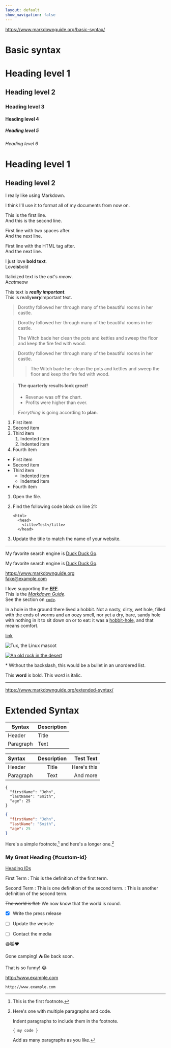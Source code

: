 ```yaml
---
layout: default
show_navigation: false
---
```

https://www.markdownguide.org/basic-syntax/

# Basic syntax

# Heading level 1
## Heading level 2
### Heading level 3
#### Heading level 4
##### Heading level 5
###### Heading level 6

Heading level 1
===============

Heading level 2
---------------


I really like using Markdown.

I think I'll use it to format all of my documents from now on. 


This is the first line.  
And this is the second line. 


First line with two spaces after.  
And the next line.

First line with the HTML tag after.<br>
And the next line.



I just love **bold text**.  
Love**is**bold 


Italicized text is the *cat's meow*.  
A*cat*meow 


This text is ***really important***.  
This is really***very***important text. <!-- problem  -->


> Dorothy followed her through many of the beautiful rooms in her castle.


> Dorothy followed her through many of the beautiful rooms in her castle.
>
> The Witch bade her clean the pots and kettles and sweep the floor and keep the fire fed with wood.


> Dorothy followed her through many of the beautiful rooms in her castle.
>
>> The Witch bade her clean the pots and kettles and sweep the floor and keep the fire fed with wood.



> #### The quarterly results look great!
>
> - Revenue was off the chart.
> - Profits were higher than ever.
>
>  *Everything* is going according to **plan**.



1. First item
2. Second item
3. Third item
    1. Indented item
    2. Indented item
4. Fourth item 


- First item
- Second item
- Third item
    - Indented item
    - Indented item
- Fourth item 



1.  Open the file.
2.  Find the following code block on line 21:

        <html>
          <head>
            <title>Test</title>
          </head>

3.  Update the title to match the name of your website.


---


My favorite search engine is [Duck Duck Go](https://duckduckgo.com).

My favorite search engine is [Duck Duck Go](https://duckduckgo.com "The best search engine for privacy").


<https://www.markdownguide.org>  
<fake@example.com>


I love supporting the **[EFF](https://eff.org)**.  
This is the *[Markdown Guide](https://www.markdownguide.org)*.  
See the section on [`code`](#code).

<!-- start problem  -->
In a hole in the ground there lived a hobbit. Not a nasty, dirty, wet hole, filled with the ends
of worms and an oozy smell, nor yet a dry, bare, sandy hole with nothing in it to sit down on or to
eat: it was a [hobbit-hole][1], and that means comfort.

[1]: <https://en.wikipedia.org/wiki/Hobbit#Lifestyle> "Hobbit lifestyles"
<!-- end problem  -->


[link](https://www.example.com/my%20great%20page)

<!-- start problem  -->
![Tux, the Linux mascot](/assets/images/bossRush.png)

[![An old rock in the desert](/assets/images/bossRush.png "Shiprock, New Mexico by Beau Rogers")](https://www.flickr.com/photos/beaurogers/31833779864/in/photolist-Qv3rFw-34mt9F-a9Cmfy-5Ha3Zi-9msKdv-o3hgjr-hWpUte-4WMsJ1-KUQ8N-deshUb-vssBD-6CQci6-8AFCiD-zsJWT-nNfsgB-dPDwZJ-bn9JGn-5HtSXY-6CUhAL-a4UTXB-ugPum-KUPSo-fBLNm-6CUmpy-4WMsc9-8a7D3T-83KJev-6CQ2bK-nNusHJ-a78rQH-nw3NvT-7aq2qf-8wwBso-3nNceh-ugSKP-4mh4kh-bbeeqH-a7biME-q3PtTf-brFpgb-cg38zw-bXMZc-nJPELD-f58Lmo-bXMYG-bz8AAi-bxNtNT-bXMYi-bXMY6-bXMYv)
<!-- end problem  -->



\* Without the backslash, this would be a bullet in an unordered list.


This **word** is bold. This <em>word</em> is italic.

---

https://www.markdownguide.org/extended-syntax/

# Extended Syntax

| Syntax      | Description |
| ----------- | ----------- |
| Header      | Title       |
| Paragraph   | Text        |


| Syntax      | Description | Test Text     |
| :---        |    :----:   |          ---: |
| Header      | Title       | Here's this   |
| Paragraph   | Text        | And more      |


```
{
  "firstName": "John",
  "lastName": "Smith",
  "age": 25
}
```

```json
{
  "firstName": "John",
  "lastName": "Smith",
  "age": 25
}
```


Here's a simple footnote,[^1] and here's a longer one.[^bignote]

[^1]: This is the first footnote.

[^bignote]: Here's one with multiple paragraphs and code.

    Indent paragraphs to include them in the footnote.

    `{ my code }`

    Add as many paragraphs as you like.


### My Great Heading {#custom-id}

[Heading IDs](#heading-ids)


First Term
: This is the definition of the first term.

Second Term
: This is one definition of the second term.
: This is another definition of the second term.


~~The world is flat.~~ We now know that the world is round.


- [x] Write the press release
- [ ] Update the website
- [ ] Contact the media


😄😸❤️


Gone camping! :tent: Be back soon.

That is so funny! :joy:


http://www.example.com


`http://www.example.com`